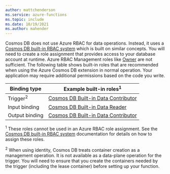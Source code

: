 ```yaml
---
author: mattchenderson
ms.service: azure-functions
ms.topic: include
ms.date: 10/19/2021
ms.author: mahender
---
```


Cosmos DB does not use Azure RBAC for data operations. Instead, it uses a [Cosmos DB built-in RBAC system] which is built on similar concepts. You will need to create a role assignment that provides access to your database account at runtime. Azure RBAC Management roles like [Owner](../articles/role-based-access-control/built-in-roles.md#owner) are not sufficient. The following table shows built-in roles that are recommended when using the Azure Cosmos DB extension in normal operation. Your application may require additional permissions based on the code you write.

| Binding type        | Example built-in roles<sup>1</sup>    |
|---------------------|---------------------------------------|
| Trigger<sup>2</sup> | [Cosmos DB Built-in Data Contributor] |
| Input binding       | [Cosmos DB Built-in Data Reader]      |
| Output binding      | [Cosmos DB Built-in Data Contributor] |

<sup>1</sup> These roles cannot be used in an Azure RBAC role assignment. See the [Cosmos DB built-in RBAC system] documentation for details on how to assign these roles. 

<sup>2</sup> When using identity, Cosmos DB treats container creation as a management operation. It is not available as a data-plane operation for the trigger. You will need to ensure that you create the containers needed by the trigger (including the lease container) before setting up your function.

[Cosmos DB built-in RBAC system]: /azure/cosmos-db/how-to-setup-rbac
[Cosmos DB Built-in Data Reader]: /azure/cosmos-db/how-to-setup-rbac#built-in-role-definitions
[Cosmos DB Built-in Data Contributor]: /azure/cosmos-db/how-to-setup-rbac#built-in-role-definitions
